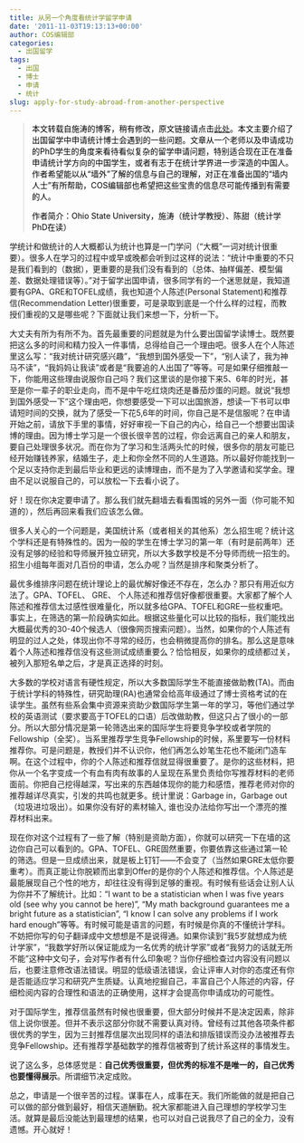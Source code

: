 ```yaml
---
title: 从另一个角度看统计学留学申请
date: '2011-11-03T19:13:13+00:00'
author: COS编辑部
categories:
  - 出国留学
tags:
  - 出国
  - 博士
  - 申请
  - 统计
slug: apply-for-study-abroad-from-another-perspective
---
```


> <span style="color: black;">本文转载自施涛的博客，稍有修改，原文链接请点击[此处](http://blog.cos.name/taoshi/2011/11/02/application/)。本文主要介绍了出国留学中申请统计博士会遇到的一些问题。文章从一个老师以及申请成功的PhD学生的角度来看待看似复杂的留学申请问题，特别适合现在正在准备申请统计学方向的中国学生，或者有志于在统计学界进一步深造的中国人。作者希望能以从“墙外”了解的信息与自己的理解，对正在准备出国的“墙内人士”有所帮助，COS编辑部也希望把这些宝贵的信息尽可能传播到有需要的人。</span>
> 
> <span style="color: black;">作者简介：Ohio State University，施涛（统计学教授）、陈甜（统计学PhD在读）</span> 

学统计和做统计的人大概都认为统计也算是一门学问（“大概”一词对统计很重要）。很多人在学习的过程中或早或晚都会听到过这样的说法：“统计中重要的不只是我们看到的（数据），更重要的是我们没有看到的（总体、抽样偏差、模型偏差、数据处理错误等）。”对于留学出国申请，很多同学有的一个迷思就是，我知道要有GPA、GRE和TOFEL成绩，我也知道个人陈述(Personal Statement)和推荐信(Recommendation Letter)很重要，可是录取到底是一个什么样的过程，而教授们重视的又是哪些呢？下面就让我们来想一下，分析一下。

大丈夫有所为有所不为。首先最重要的问题就是为什么要出国留学读博士。既然要把这么多的时间和精力投入一件事情，总得给自己一个理由吧。很多人在个人陈述里这么写：“我对统计研究感兴趣”，“我想到国外感受一下”，“别人读了，我为神马不读”，“我妈妈让我读”或者是“我要追的人出国了”等等。可是如果仔细推敲一下，你能用这些理由说服你自己吗？我们这里谈的是你接下来5、6年的时光，甚至是你一辈子的职业走向，而不是中午吃红烧肉还是番茄炒蛋的问题。就说“我想到国外感受一下”这个理由吧，你想要感受一下可以出国旅游，想读一下书可以申请短时间的交换，就为了感受一下花5,6年的时间，你自己是不是信服呢？在申请开始之前，请放下手里的事情，好好审视一下自己的内心，给自己一个想要出国读博的理由。因为博士学习是一个很长很辛苦的过程，你会远离自己的亲人和朋友，要自己处理很多状况。而在你为了学习和生活两头忙的时候，很多你的朋友可能已经开始赚钱养家，结婚生子，走上和你全然不同的人生道路。所以最好你能找到一个足以支持你走到最后毕业和更远的读博理由，而不是为了入学邀请和奖学金。理由不足以说服自己的，可以放松一下去看小说了。

好！现在你决定要申请了。那么我们就先翻墙去看看围城的另外一面（你可能不知道的），然后再回来看我们应该怎么做。

很多人关心的一个问题是，美国统计系（或者相关的其他系）怎么招生呢？统计这个学科还是有特殊性的。因为一般的学生在博士学习的第一年（有时是前两年）还没有足够的经验和导师展开独立研究，所以大多数学校是不分导师而统一招生的。招生小组每年面对几百份的申请，怎么办呢？当然是排序和聚类分析了。

最优多维排序问题在统计理论上的最优解好像还不存在，怎么办？那只有用近似方法了。GPA、TOFEL、 GRE、 个人陈述和推荐信好像都很重要。大家都了解个人陈述和推荐信太过感性很难量化，所以就多给GPA、TOFEL和GRE一些权重吧。事实上，在筛选的第一阶段确实如此。根据这些量化可以比较的指标，我们能找出大概最优秀的30-40个候选人（很像网页搜索问题）。当然，如果你的个人陈述有明显的过人之处，体现出你不寻常的经历，也会稍微提高你的排名。那么这是意味着个人陈述和推荐信没有这些测试成绩重要么？恰恰相反，如果你的成绩都过关，被列入那短名单之后，才是真正选择的时刻。

大多数的学校对语言有硬性规定，所以大多数国际学生不能直接做助教(TA)。而由于统计学科的特殊性，研究助理(RA)也通常会给高年级通过了博士资格考试的在读学生。虽然有些系会集中资源来资助少数国际学生第一年的学习，等他们通过学校的英语测试（要求要高于TOFEL的口语）后改做助教，但这只占了很小的一部分。所以大部分情况是第一轮筛选出来的国际学生将要竞争学校或者学院的Fellowship（全奖）。当系里推荐学生竞争Fellowship的时候，系里要写一份材料推荐你。可是问题是，教授们并不认识你，他们再怎么妙笔生花也不能闭门造车啊。在这个过程中，你的个人陈述和推荐信就显得很重要了。是你的这些材料，把你从一个名字变成一个有血有肉有故事的人呈现在系里负责给你写推荐材料的老师面前。你把自己挖得越深，写出来的东西越体现你的能力和感悟，推荐老师对你的推荐越详尽真实，引发的共鸣也就更多。统计里说：Garbage in，Garbage out（垃圾进垃圾出）。如果你没有好的素材输入, 谁也没办法给你写出一个漂亮的推荐材料出来。

现在你对这个过程有了一些了解（特别是资助方面），你就可以研究一下在墙的这边你自己可以看到的。GPA、TOFEL、GRE固然重要，你要依靠这些通过第一轮的筛选。但是一旦成绩出来，就是板上钉钉——不会变了（当然如果GRE太低你要重考）。而真正能让你脱颖而出拿到Offer的是你的个人陈述和推荐信。个人陈述是最能展现自己个性的地方，却往往没有得到足够的重视。有时候有些话会让别人认为你并不了解统计。比如：“I want to be a statistician when I was five years old (see why you cannot be here)”, “My math background guarantees me a bright future as a statistician”, “I know I can solve any problems if I work hard enough”等等。有时候可能是语言的问题，有时候是你真的不懂统计学科。不妨把你写的句子翻译成中文想想是不是说得通。如果你读到“我5岁就想成为统计学家”，“我数学好所以保证能成为一名优秀的统计学家”或者“我努力的话就无所不能”这种中文句子，会对写作者有什么印象呢？当你仔细检查过内容没有问题以后，也要注意修改语法错误。明显的低级语法错误，会让评审人对你的态度还有你是否能适应学习和研究产生质疑。认真地挖掘自己，丰富自己个人陈述的内容，仔细检阅内容的合理性和语法的正确使用，这样才会提高你申请成功的可能性。

对于国际学生，推荐信虽然有时候也很重要，但大部分时候并不是决定因素，除非信上说你很差。但并不表示这部分你就不需要认真对待。曾经有过其他各项条件都很优秀的学生，因为三封推荐信屡次出现同样的语法和排版错误而没办法被推荐去竞争Fellowship。还有推荐学基础数学的推荐信被寄到了统计系这样的事情发生。

说了这么多，总体感觉是：**自己优秀很重要，但优秀的标准不是唯一的，自己优秀也要懂得展示**。所谓细节决定成败。

总之，申请是一个很辛苦的过程。谋事在人，成事在天。我们所能做的就是把自己可以做的部分做到最好，相信天道酬勤。祝大家都能进入自己理想的学校学习生活。就算是最后没能达到最理想的结果，也可以对自己说我尽了自己的全力，没有遗憾。开心就好！
